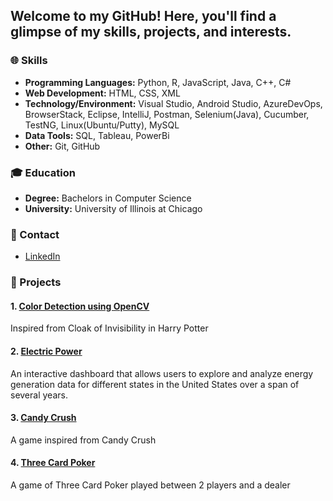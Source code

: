 ## Welcome to my GitHub! Here, you'll find a glimpse of my skills, projects, and interests.

### 🌐 Skills

- **Programming Languages:** Python, R, JavaScript, Java, C++, C#
- **Web Development:** HTML, CSS, XML
- **Technology/Environment:** Visual Studio, Android Studio, AzureDevOps, BrowserStack, Eclipse, IntelliJ, Postman, Selenium(Java), Cucumber, TestNG, Linux(Ubuntu/Putty), MySQL
- **Data Tools:** SQL, Tableau, PowerBi
- **Other:** Git, GitHub

### 🎓 Education

- **Degree:** Bachelors in Computer Science
- **University:** University of Illinois at Chicago
  
### 📧 Contact

- [LinkedIn](https://www.linkedin.com/in/yadav-tanya5/)

### 🚀 Projects

#### 1. [Color Detection using OpenCV](https://github.com/tyadav2/Color-Detection-using-OpenCV)
Inspired from Cloak of Invisibility in Harry Potter

#### 2. [Electric Power](https://github.com/tyadav2/Electric-Power)
An interactive dashboard that allows users to explore and analyze energy generation data for different states in the United States over a span of several years.

#### 3. [Candy Crush](https://github.com/tyadav2/Candy-Crush)
A game inspired from Candy Crush

#### 4. [Three Card Poker](https://github.com/tyadav2/Three-Card-Poker)
A game of Three Card Poker played between 2 players and a dealer



<!--
**tyadav2/tyadav2** is a ✨ _special_ ✨ repository because its `README.md` (this file) appears on your GitHub profile.

Here are some ideas to get you started:

- 🔭 I’m currently working on ...
- 🌱 I’m currently learning ...
- 👯 I’m looking to collaborate on ...
- 🤔 I’m looking for help with ...
- 💬 Ask me about ...
- 📫 How to reach me: ...
- 😄 Pronouns: ...
- ⚡ Fun fact: ...
-->
